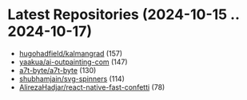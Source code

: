 # Latest Repositories (2024-10-15 .. 2024-10-17)

- [hugohadfield/kalmangrad](https://github.com/hugohadfield/kalmangrad) (157)
- [yaakua/ai-outpainting-com](https://github.com/yaakua/ai-outpainting-com) (147)
- [a7t-byte/a7t-byte](https://github.com/a7t-byte/a7t-byte) (130)
- [shubhamjain/svg-spinners](https://github.com/shubhamjain/svg-spinners) (114)
- [AlirezaHadjar/react-native-fast-confetti](https://github.com/AlirezaHadjar/react-native-fast-confetti) (78)
